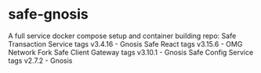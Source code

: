 # safe-gnosis
A full service docker compose setup and container building repo:
Safe Transaction Service tags v3.4.16 - Gnosis
Safe React tags v3.15.6 - OMG Network Fork
Safe Client Gateway tags v3.10.1 - Gnosis
Safe Config Service tags v2.7.2 - Gnosis
